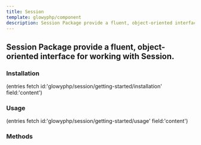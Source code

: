 ```yaml
---
title: Session
template: glowyphp/component
description: Session Package provide a fluent, object-oriented interface for working with Session.
---
```


<h2 class="font-normal text-lg">
Session Package provide a fluent, object-oriented interface for working with Session.
</h2>

### Installation

(entries fetch id:'glowyphp/session/getting-started/installation' field:'content')

### Usage

(entries fetch id:'glowyphp/session/getting-started/usage' field:'content')

### Methods
